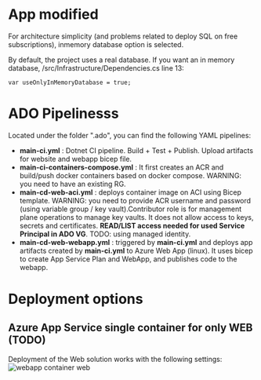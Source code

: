 # App modified
For architecture simplicity (and problems related to deploy SQL on free subscriptions), inmemory database option is selected.


By default, the project uses a real database. If you want an in memory database, /src/Infrastructure/Dependencies.cs line 13:

```
var useOnlyInMemoryDatabase = true;
```

# ADO Pipelinesss
Located under the folder ".ado", you can find the following YAML pipelines:

- **main-ci.yml** : Dotnet  CI pipeline. Build + Test + Publish. Upload artifacts for website and webapp bicep file.
- **main-ci-containers-compose.yml** : It first creates an ACR and build/push docker containers based on docker compose. WARNING: you need to have an existing RG.
- **main-cd-web-aci.yml** : deploys container image on ACI using Bicep template. WARNING: you need to provide ACR username and password (using variable group / key vault).Contributor role is for management plane operations to manage key vaults. It does not allow access to keys, secrets and certificates. **READ/LIST access needed for used Service Principal in ADO VG**. TODO: using managed identity. 
- **main-cd-web-webapp.yml** : triggered by **main-ci.yml** and deploys app artifacts created by **main-ci.yml** to Azure Web App (linux). It uses bicep to create App Service Plan and WebApp, and publishes code to the webapp.

# Deployment options

## Azure App Service single container for only WEB (TODO)
Deployment of the Web solution works with the following settings:
![webapp container web](.images/webapp-container-web.png)
